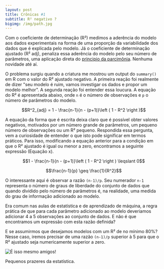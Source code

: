 ```yaml
---
layout: post
title: Crônicas #1
subtitle: R² negativo ?
bigimg: /img/path.jpg
---
```


<script type="text/javascript" async
  src="https://cdn.mathjax.org/mathjax/latest/MathJax.js?config=TeX-MML-AM_CHTML">
</script>

Com o coeficiente de determinação (R²) medimos a aderência do modelo aos dados experimentais na forma de uma proporção da variabilidade dos dados que é explicada pelo modelo. Já o coeficiente de determinação ajustado (R² adj), penaliza essa aderência do modelo pelo seu número de parâmetros, uma aplicação direta do [principio da parcimônia](https://en.wikipedia.org/wiki/Occam%27s_razor). Nenhuma novidade até aí. 

O problema surgiu quando a criatura me mostrou um output do `summary()` em R com o valor do R² ajustado negativo. A primeira reação foi realmente de dizer "seu modelo é ruim, vamos investigar os dados e propor um modelo melhor". A segunda reação foi entender essa loucura. A equação do R² é apresentada abaixo, onde `n` é o número de observações e `p` o número de parâmetros do modelo.

$$R^2_{adj} = 1 - \frac{n-1}{n - (p+1)}\left ( 1 - R^2 \right )$$

A equação da forma que é escrita deixa claro que é possível obter valores negativos, motivados por um número grande de parâmetros, um pequeno número de observações ou um R² pequeno. Respondida essa pergunta, vem a curiosidade de entender o que isto pode significar em termos práticos. Para isso, modificando a equação anterior para a condição em que o R² ajustado é igual ou menor a zero, encontramos a seguinte expressão (Equação x).

$$1 - \frac{n-1}{n - (p+1)}\left ( 1 - R^2 \right ) \leqslant 0$$

$$\frac{n-1}{p} \geq  \frac{1}{R^2}$$

O interessante aqui é observar a razão `(n-1)/p`. Seu numerador `n-1` representa o número de graus de liberdade do conjunto de dados que quando dividido pelo número de parâmetros é, na realidade, uma medida do grau de informação adicionado ao modelo.

Era comum nas aulas de estatística e de aprendizado de máquina, a regra prática de que para cada parâmetro adicionado ao modelo deveriamos adicionar 4 a 5 observações ao conjunto de dados. E não é que encontramos um expressão com esta razão definida? 

E se assumirmos que desejamos modelos com um R² de no mínimo 80%? Nesse caso, iremos precisar de uma razão `(n-1)/p` superior à 5 para que o R² ajustado seja numericamente superior a zero.

<p><img src="https://noliquidificador.files.wordpress.com/2012/07/brain-explode.jpg" alt="É isso mesmo amigos!" align="center"></p>

Pequenos prazeres da estatística.